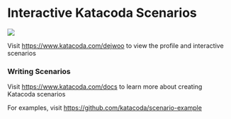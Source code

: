 # Interactive Katacoda Scenarios

[![](http://shields.katacoda.com/katacoda/dejwoo/count.svg)](https://www.katacoda.com/dejwoo "Get your profile on Katacoda.com")

Visit https://www.katacoda.com/dejwoo to view the profile and interactive scenarios

### Writing Scenarios
Visit https://www.katacoda.com/docs to learn more about creating Katacoda scenarios

For examples, visit https://github.com/katacoda/scenario-example
